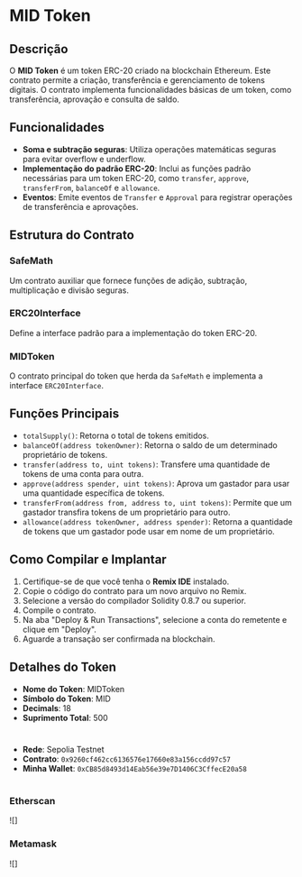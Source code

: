 # MID Token

## Descrição

O **MID Token** é um token ERC-20 criado na blockchain Ethereum. Este contrato permite a criação, transferência e gerenciamento de tokens digitais. O contrato implementa funcionalidades básicas de um token, como transferência, aprovação e consulta de saldo.

## Funcionalidades

- **Soma e subtração seguras**: Utiliza operações matemáticas seguras para evitar overflow e underflow.
- **Implementação do padrão ERC-20**: Inclui as funções padrão necessárias para um token ERC-20, como `transfer`, `approve`, `transferFrom`, `balanceOf` e `allowance`.
- **Eventos**: Emite eventos de `Transfer` e `Approval` para registrar operações de transferência e aprovações.

## Estrutura do Contrato

### SafeMath

Um contrato auxiliar que fornece funções de adição, subtração, multiplicação e divisão seguras.

### ERC20Interface

Define a interface padrão para a implementação do token ERC-20.

### MIDToken

O contrato principal do token que herda da `SafeMath` e implementa a interface `ERC20Interface`.

## Funções Principais

- `totalSupply()`: Retorna o total de tokens emitidos.
- `balanceOf(address tokenOwner)`: Retorna o saldo de um determinado proprietário de tokens.
- `transfer(address to, uint tokens)`: Transfere uma quantidade de tokens de uma conta para outra.
- `approve(address spender, uint tokens)`: Aprova um gastador para usar uma quantidade específica de tokens.
- `transferFrom(address from, address to, uint tokens)`: Permite que um gastador transfira tokens de um proprietário para outro.
- `allowance(address tokenOwner, address spender)`: Retorna a quantidade de tokens que um gastador pode usar em nome de um proprietário.

## Como Compilar e Implantar

1. Certifique-se de que você tenha o **Remix IDE** instalado.
2. Copie o código do contrato para um novo arquivo no Remix.
3. Selecione a versão do compilador Solidity 0.8.7 ou superior.
4. Compile o contrato.
5. Na aba "Deploy & Run Transactions", selecione a conta do remetente e clique em "Deploy".
6. Aguarde a transação ser confirmada na blockchain.

## Detalhes do Token

- **Nome do Token**: MIDToken
- **Símbolo do Token**: MID
- **Decimals**: 18
- **Suprimento Total**: 500

#

- **Rede**: Sepolia Testnet
- **Contrato**: `0x9260cf462cc6136576e17660e83a156ccdd97c57`
- **Minha Wallet**: `0xCB85d8493d14Eab56e39e7D1406C3CffecE20a58`

#

### Etherscan
![]

### Metamask
![]
